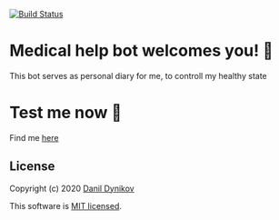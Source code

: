 ﻿[![Build Status](https://api.travis-ci.com/ddynikov/medical-help-bot.svg?branch=master)](https://travis-ci.com/ddynikov/medical-help-bot)
# Medical help bot welcomes you! 👋
This bot serves as personal diary for me, to controll my healthy state

# Test me now 🥴
Find me [here](https://t.me/medical_help_bot)

## License
Copyright (c) 2020 [Danil Dynikov](https://github.com/ddynikov)

This software is [MIT licensed](./LICENSE).
